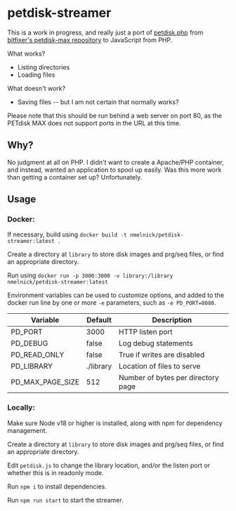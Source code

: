 # petdisk-streamer

This is a work in progress, and really just a port of
[petdisk.php](https://github.com/bitfixer/petdisk-max/blob/main/www/petdisk.php)
from
[bitfixer's petdisk-max repository](https://github.com/bitfixer/petdisk-max)
to JavaScript from PHP.

What works?
* Listing directories
* Loading files

What doesn't work?
* Saving files -- but I am not certain that normally works?

Please note that this should be run behind a web server on port 80, as the
PETdisk MAX does not support ports in the URL at this time.

## Why?

No judgment at all on PHP. I didn't want to create a Apache/PHP container, and
instead, wanted an application to spool up easily. Was this more work than
getting a container set up? Unfortunately.

## Usage

### Docker:

If necessary, build using `docker build -t nmelnick/petdisk-streamer:latest .`

Create a directory at `library` to store disk images and prg/seq files, or find
an appropriate directory.

Run using
`docker run -p 3000:3000 -v library:/library nmelnick/petdisk-streamer:latest`

Environment variables can be used to customize options, and added to the docker
run line by one or more `-e` parameters, such as `-e PD_PORT=8080`.

| Variable         | Default   | Description                        |
|------------------|-----------|------------------------------------|
| PD_PORT          | 3000      | HTTP listen port                   |
| PD_DEBUG         | false     | Log debug statements               |
| PD_READ_ONLY     | false     | True if writes are disabled        |
| PD_LIBRARY       | ./library | Location of files to serve         |
| PD_MAX_PAGE_SIZE | 512       | Number of bytes per directory page |

### Locally:

Make sure Node v18 or higher is installed, along with npm for dependency
management.

Create a directory at `library` to store disk images and prg/seq files, or find
an appropriate directory.

Edit `petdisk.js` to change the library location, and/or the listen port or
whether this is in readonly mode.

Run `npm i` to install dependencies.

Run `npm run start` to start the streamer.
